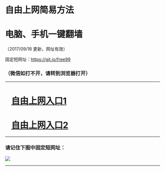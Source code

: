 ﻿# 自由上网简易方法

# 电脑、手机一键翻墙

（2017/09/18 更新，网址有效）

固定短网址：https://git.io/free99

### （微信如打不开，请转到浏览器打开）


***





# &nbsp;&nbsp; <a href="http://ft2516830234.fwq-tz1005.info/fwqtz01.html?t=091800120848 " target="_blank">自由上网入口1</a>
# &nbsp;&nbsp; <a href="http://ft1349931930.fwq-tz1006.info/fwqtz02.html?t=09180017207 " target="_blank">自由上网入口2</a>
***

### 请记住下图中固定短网址：

<img src="https://s3-us-west-2.amazonaws.com/fwq-1001/yjfq-20170905okok.png" /> 


***

